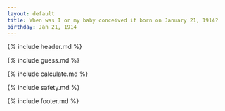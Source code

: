 ```yaml
---
layout: default
title: When was I or my baby conceived if born on January 21, 1914?
birthday: Jan 21, 1914
---
```


{% include header.md %}

{% include guess.md %}

{% include calculate.md %}

{% include safety.md %}

{% include footer.md %}



